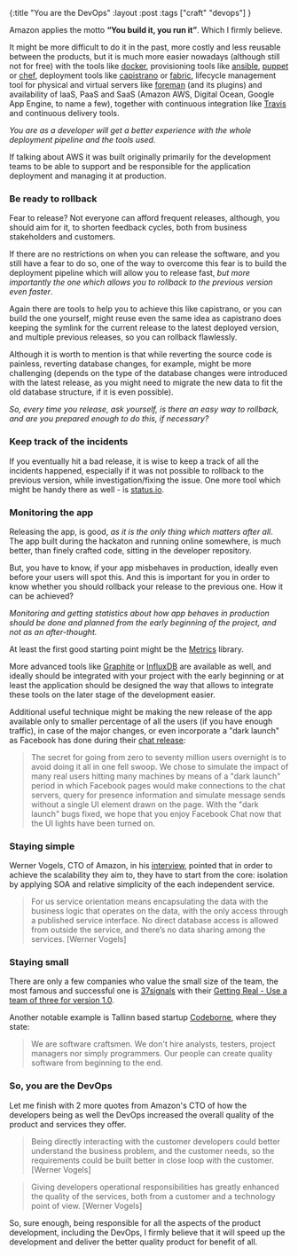 {:title "You are the DevOps"
:layout :post
:tags ["craft" "devops"]
}

Amazon applies the motto **“You build it, you run it”**. Which I firmly believe.

It might be more difficult to do it in the past, more costly and less reusable between the products, but it is much more easier nowadays (although still not for free) with the tools like [docker](https://www.docker.com/), provisioning tools like [ansible](http://www.ansible.com/), [puppet](https://puppetlabs.com/) or [chef](https://www.chef.io/chef/), deployment tools like [capistrano](http://capistranorb.com/) or [fabric](http://www.fabfile.org/), lifecycle management tool for physical and virtual servers like [foreman](http://theforeman.org/) (and its plugins) and availability of IaaS, PaaS and SaaS (Amazon AWS, Digital Ocean, Google App Engine, to name a few), together with continuous integration like [Travis](https://travis-ci.org/) and continuous delivery tools. 

*You are as a developer will get a better experience with the whole deployment pipeline and the tools used.*

If talking about AWS it was built originally primarily for the development teams to be able to support and be responsible for the application deployment and managing it at production.

### Be ready to rollback

Fear to release? Not everyone can afford frequent releases, although, you should aim for it, to shorten feedback cycles, both from business stakeholders and customers.

If there are no restrictions on when you can release the software, and you still have a fear to do so, one of the way to overcome this fear is to build the deployment pipeline which will allow you to release fast, *but more importantly the one which allows you to rollback to the previous version even faster*. 

Again there are tools to help you to achieve this like capistrano, or you can build the one yourself, might reuse even the same idea as capistrano does keeping the symlink for the current release to the latest deployed version, and multiple previous releases, so you can rollback flawlessly. 

Although it is worth to mention is that while reverting the source code is painless, reverting database changes, for example, might be more challenging (depends on the type of the database changes were introduced with the latest release, as you might need to migrate the new data to fit the old database structure, if it is even possible). 

*So, every time you release, ask yourself, is there an easy way to rollback, and are you prepared enough to do this, if necessary?*

### Keep track of the incidents

If you eventually hit a bad release, it is wise to keep a track of all the incidents happened, especially if it was not possible to rollback to the previous version, while investigation/fixing the issue. One more tool which might be handy there as well - is [status.io](https://status.io).

### Monitoring the app

Releasing the app, is good, *as it is the only thing which matters after all*.
The app built during the hackaton and running online somewhere, is much better, than finely crafted code, sitting in the developer repository.

But, you have to know, if your app misbehaves in production, ideally even before your users will spot this. And this is important for you in order to know whether you should rollback your release to the previous one.
How it can be achieved?

*Monitoring and getting statistics about how app behaves in production should be done and planned from the early beginning of the project, and not as an after-thought.*

At least the first good starting point might be the [Metrics](https://dropwizard.github.io/metrics/3.1.0/) library.

More advanced tools like [Graphite](http://graphite.wikidot.com/) or [InfluxDB](https://influxdb.com/) are available as well, and ideally should be integrated with your project with the early beginning or at least the application should be designed the way that allows to integrate these tools on the later stage of the development easier.

Additional useful technique might be making the new release of the app available only to smaller percentage of all the users (if you have enough traffic), in case of the major changes, or even incorporate a "dark launch" as Facebook has done during their [chat release](https://code.facebook.com/posts/150168455181595/facebook-chat/):

> The secret for going from zero to seventy million users overnight is to avoid doing it all in one fell swoop. We chose to simulate the impact of many real users hitting many machines by means of a "dark launch" period in which Facebook pages would make connections to the chat servers, query for presence information and simulate message sends without a single UI element drawn on the page. With the "dark launch" bugs fixed, we hope that you enjoy Facebook Chat now that the UI lights have been turned on.

### Staying simple

Werner Vogels, CTO of Amazon, in his [interview](http://queue.acm.org/detail.cfm?id=1142065), pointed that in order to achieve the scalability they aim to, they have to start from the core: isolation by applying SOA and relative simplicity of the each independent service.

> For us service orientation means encapsulating the data with the business logic that operates on the data, with the only access through a published service interface. No direct database access is allowed from outside the service, and there’s no data sharing among the services. [Werner Vogels]

### Staying small

There are only a few companies who value the small size of the team, the most famous and successful one is [37signals](https://37signals.com/) with their [Getting Real - Use a team of three for version 1.0](http://gettingreal.37signals.com/ch03_The_Three_Musketeers.php).

Another  notable example is Tallinn based startup [Codeborne](https://codeborne.com/), where they state:

> We are software craftsmen. We don't hire analysts, testers, project managers nor simply programmers. Our people can create quality software from beginning to the end.

### So, you are the DevOps

Let me finish with 2 more quotes from Amazon's CTO of how the developers being as well the DevOps increased the overall quality of the product and services they offer.

> Being directly interacting with the customer developers could better understand the business problem, and the customer needs, so the requirements could be built better
in close loop with the customer. [Werner Vogels]

> Giving developers operational responsibilities has greatly enhanced the quality of the services, both from a customer and a technology point of view. [Werner Vogels]

So, sure enough, being responsible for all the aspects of the product development, including the DevOps, I firmly believe that it will speed up the development and deliver the better quality product for benefit of all.
